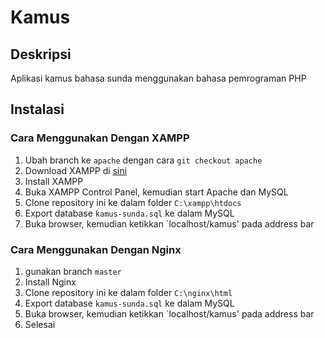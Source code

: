 # Kamus

## Deskripsi
Aplikasi kamus bahasa sunda menggunakan bahasa pemrograman PHP

## Instalasi
### Cara Menggunakan Dengan XAMPP
1. Ubah branch ke `apache` dengan cara `git checkout apache`
1. Download XAMPP di [sini](https://www.apachefriends.org/download.html)
2. Install XAMPP
3. Buka XAMPP Control Panel, kemudian start Apache dan MySQL
4. Clone repository ini ke dalam folder `C:\xampp\htdocs`
5. Export database `kamus-sunda.sql` ke dalam MySQL
6. Buka browser, kemudian ketikkan `localhost/kamus' pada address bar

### Cara Menggunakan Dengan Nginx
1. gunakan branch `master`
2. Install Nginx
3. Clone repository ini ke dalam folder `C:\nginx\html`
4. Export database `kamus-sunda.sql` ke dalam MySQL
5. Buka browser, kemudian ketikkan `localhost/kamus' pada address bar
6. Selesai